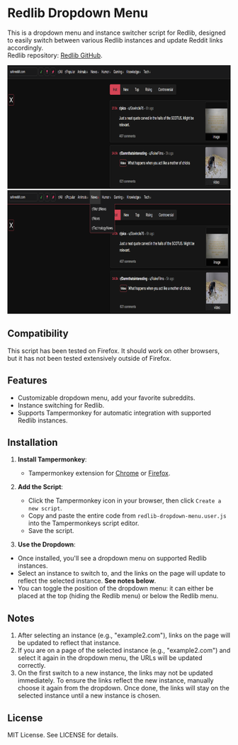 # Redlib Dropdown Menu

This is a dropdown menu and instance switcher script for Redlib, designed to easily switch between various Redlib instances and update Reddit links accordingly.  
Redlib repository: [Redlib GitHub](https://github.com/redlib-org/redlib).

<img src="https://raw.githubusercontent.com/RilleCode/redlib-dropdown-menu/main/menu-example-1.png" alt="Screenshot 1" width="884" height="279">

<img src="https://raw.githubusercontent.com/RilleCode/redlib-dropdown-menu/main/menu-example-2.png" alt="Screenshot 2" width="881" height="279">

## Compatibility
This script has been tested on Firefox. It should work on other browsers, but it has not been tested extensively outside of Firefox.

## Features
- Customizable dropdown menu, add your favorite subreddits.
- Instance switching for Redlib.
- Supports Tampermonkey for automatic integration with supported Redlib instances.

## Installation
1. **Install Tampermonkey**:
   - Tampermonkey extension for [Chrome](https://tampermonkey.net/chrome) or [Firefox](https://tampermonkey.net/firefox).

2. **Add the Script**:
   - Click the Tampermonkey icon in your browser, then click `Create a new script`.
   - Copy and paste the entire code from `redlib-dropdown-menu.user.js` into the Tampermonkeys script editor.
   - Save the script.

3. **Use the Dropdown**:
- Once installed, you'll see a dropdown menu on supported Redlib instances.
- Select an instance to switch to, and the links on the page will update to reflect the selected instance. **See notes below**.
- You can toggle the position of the dropdown menu: it can either be placed at the top (hiding the Redlib menu) or below the Redlib menu.

## Notes
1. After selecting an instance (e.g., "example2.com"), links on the page will be updated to reflect that instance.
2. If you are on a page of the selected instance (e.g., "example2.com") and select it again in the dropdown menu, the URLs will be updated correctly.
3. On the first switch to a new instance, the links may not be updated immediately. To ensure the links reflect the new instance, manually choose it again from the dropdown. Once done, the links will stay on the selected instance until a new instance is chosen.

## License
MIT License. See LICENSE for details.
